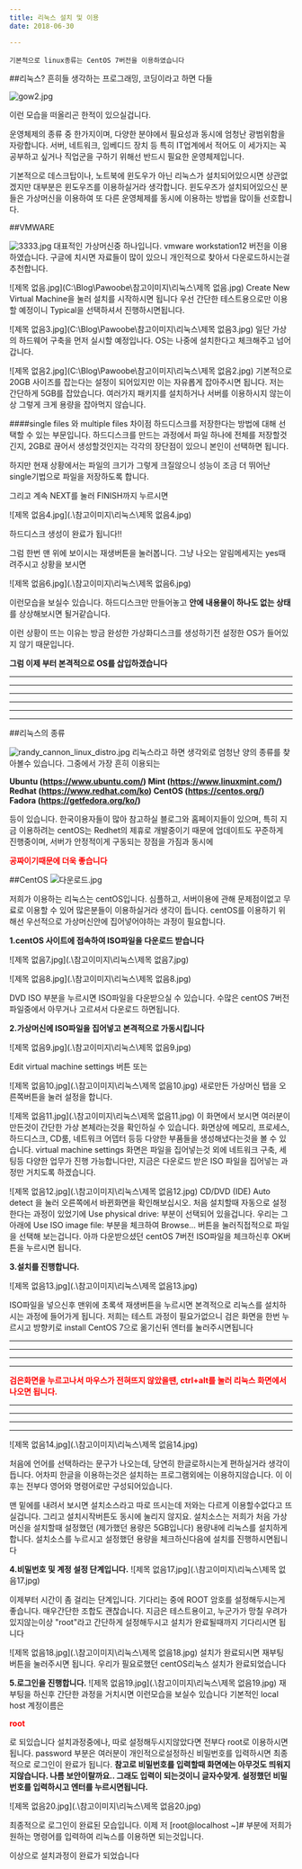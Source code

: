 ```yaml
---
title: 리눅스 설치 및 이용
date: 2018-06-30

---
```


	
    기본적으로 linux종류는 CentOS 7버전을 이용하였습니다
##리눅스?
흔히들 생각하는 프로그래밍, 코딩이라고 하면 다들


![gow2.jpg](C:\Blog\Pawoobe\참고이미지\gow2.jpg)

이런 모습을 떠올리곤 한적이 있으실겁니다.

운영체제의 종류 중 한가지이며, 다양한 분야에서 필요성과 동시에 엄청난 광범위함을 자랑합니다.
서버, 네트워크, 임베디드 장치 등 특히 IT업계에서 적어도 이 세가지는 꼭 공부하고 싶거나 직업군을 구하기 위해선 반드시 필요한 운영체제입니다.

기본적으로 데스크탑이나, 노트북에 윈도우가 아닌 리눅스가 설치되어있으시면 상관없겠지만 대부분은 윈도우즈를 이용하실거라 생각합니다.
윈도우즈가 설치되어있으신 분들은 가상머신을 이용하여 또 다른 운영체제를 동시에 이용하는 방법을 많이들 선호합니다.

##VMWARE

![3333.jpg](C:\Blog\Pawoobe\참고이미지\리눅스\3333.jpg)
대표적인 가상머신중 하나입니다. 
vmware workstation12 버전을 이용하였습니다.
구글에 치시면 자료들이 많이 있으니 개인적으로 찾아서 다운로드하시는걸 추천합니다.


![제목 없음.jpg](C:\Blog\Pawoobe\참고이미지\리눅스\제목 없음.jpg)
Create New Virtual Machine을 눌러 설치를 시작하시면 됩니다
우선 간단한 테스트용으로만 이용할 예정이니 Typical을 선택하셔서
진행하시면됩니다.



![제목 없음3.jpg](C:\Blog\Pawoobe\참고이미지\리눅스\제목 없음3.jpg)
일단 가상의 하드웨어 구축을 먼저 실시할 예정입니다.
OS는 나중에 설치한다고 체크해주고 넘어갑니다.

![제목 없음2.jpg](C:\Blog\Pawoobe\참고이미지\리눅스\제목 없음2.jpg)
기본적으로 20GB 사이즈를 잡는다는 설정이 되어있지만 이는 자유롭게 잡아주시면 됩니다. 
저는 간단하게 5GB를 잡았습니다.
여러가지 패키지를 설치하거나 서버를 이용하시지 않는이상
그렇게 크게 용량을 잡아먹지 않습니다.


####single files 와 multiple files 차이점
하드디스크를 저장한다는 방법에 대해 선택할 수 있는 부문입니다.
하드디스크를 만드는 과정에서 파일 하나에 전체를 저장할것긴지, 2GB로 끊어서 생성할것인지는 각각의 장단점이 있으니 본인이 선택하면 됩니다.

하지만 현재 상황에서는 파일의 크기가 그렇게 크질않으니 성능이 조금 더 뛰어난 single기법으로 파일을 저장하도록 합니다.

그리고 계속 NEXT를 눌러 FINISH까지 누르시면

![제목 없음4.jpg](.\참고이미지\리눅스\제목 없음4.jpg)

하드디스크 생성이 완료가 됩니다!! 

그럼 한번 맨 위에 보이시는 재생버튼을 눌러봅니다. 그냥 나오는 알림메세지는 yes때려주시고 상황을 보시면


![제목 없음6.jpg](.\참고이미지\리눅스\제목 없음6.jpg)

이런모습을 보실수 있습니다. 하드디스크만 만들어놓고 <b>안에 내용물이 하나도 없는 상태</b>를 상상해보시면 될거같습니다.

이런 상황이 뜨는 이유는 방금 완성한 가상화디스크를 생성하기전 설정한 OS가 들어있지 않기 때문입니다. 

<b>그럼 이제 부터 본격적으로 OS를 삽입하겠습니다</b>



- - - -
- - - -
- - - - 
- - - -
- - - -
- - - -

##리눅스의 종류

![randy_cannon_linux_distro.jpg](.\참고이미지\리눅스\randy_cannon_linux_distro.jpg)
리눅스라고 하면 생각외로 엄청난 양의 종류를 찾아볼수 있습니다.
그중에서 가장 흔히 이용되는 

<b> Ubuntu (https://www.ubuntu.com/)
Mint (https://www.linuxmint.com/)
Redhat (https://www.redhat.com/ko)
CentOS (https://centos.org/)
Fadora (https://getfedora.org/ko/) </b>

등이 있습니다. 한국이용자들이 많아 참고하실 블로그와 홈페이지들이 있으며,
특히 지금 이용하려는 centOS는 Redhet의 제휴로 개발중이기 때문에 업데이트도 꾸준하게 진행중이며, 서버가 안정적이게 구동되는 장점을 가짐과 동시에 <b><div style="color:#FF0000">공짜이기때문에 더욱 좋습니다</div></b>


##CentOS
![다운로드.jpg](.\참고이미지\리눅스\다운로드.jpg)

저희가 이용하는 리눅스는 centOS입니다. 
심플하고, 서버이용에 관해 문제점이없고 무료로 이용할 수 있어 많은분들이 이용하실거라 생각이 듭니다.
centOS를 이용하기 위해선 우선적으로 가상머신안에 집어넣어야하는 과정이 필요합니다.

<b>1.centOS 사이트에 접속하여 ISO파일을 다운로드 받습니다</b>

![제목 없음7.jpg](.\참고이미지\리눅스\제목 없음7.jpg)

![제목 없음8.jpg](.\참고이미지\리눅스\제목 없음8.jpg)

DVD ISO 부분을 누르시면 ISO파일을 다운받으실 수 있습니다. 수많은 centOS 7버전 파일중에서 아무거나 고르셔서 다운로드 하면됩니다.

<b> 2.가상머신에 ISO파일을 집어넣고 본격적으로 가동시킵니다</b>




![제목 없음9.jpg](.\참고이미지\리눅스\제목 없음9.jpg)

Edit virtual machine settings 버튼 또는



![제목 없음10.jpg](.\참고이미지\리눅스\제목 없음10.jpg)
새로만든 가상머신 탭을 오른쪽버튼을 눌러 설정을 합니다.


![제목 없음11.jpg](.\참고이미지\리눅스\제목 없음11.jpg)
이 화면에서 보시면 여러분이 만든것이 간단한 가상 본체라는것을 확인하실 수 있습니다. 화면상에 메모리, 프로세스, 하드디스크, CD룸, 네트워크 어뎁터 등등
다양한 부품들을 생성해냈다는것을 볼 수 있습니다.
virtual machine settings 화면은 파일을 집어넣는것 외에 네트워크 구축, 세팅등 다양한 업무가 진행 가능합니다만, 지금은 다운로드 받은 ISO 파일을 집어넣는 과정만 거치도록 하겠습니다.

![제목 없음12.jpg](.\참고이미지\리눅스\제목 없음12.jpg)
CD/DVD (IDE) Auto detect 을 눌러 오른쪽에서 바뀐화면을 확인해보십시오.
처음 설치할때 자동으로 설정한다는 과정이 있었기에 Use physical drive: 부분이 선택되어 있을겁니다. 우리는 그 아래에 Use ISO image file: 부분을 체크하여 Browse... 버튼을 눌러직접적으로 파일을 선택해 보는겁니다.
아까 다운받으셨던 centOS 7버전 ISO파일을 체크하신후 OK버튼을 누르시면 됩니다.

<b> 3.설치를 진행합니다.</b>

![제목 없음13.jpg](.\참고이미지\리눅스\제목 없음13.jpg)

ISO파일을 넣으신후 맨위에 초록색 재생버튼을 누르시면 본격적으로 리눅스를 설치하시는 과정에 들어가게 됩니다.
저희는 테스트 과정이 필요가없으니 검은 화면을 한번 누르시고 방향키로
install CentOS 7으로 옮기신뒤 엔터를 눌러주시면됩니다

- - - -
- - - - 
- - - -
- - - -
<b><div style="color:#FF0000">검은화면을 누르고나서 마우스가 전혀뜨지 않았을땐, ctrl+alt를 눌러 리눅스 화면에서 나오면 됩니다.</div></b>
- - - -
- - - -
- - - -
- - - -



![제목 없음14.jpg](.\참고이미지\리눅스\제목 없음14.jpg)

처음에 언어를 선택하라는 문구가 나오는데, 당연히 한글로하시는게 편하실거라 생각이듭니다. 어차피 한글을 이용하는것은 설치하는 프로그램외에는 이용하지않습니다. 이 이후는 전부다 영어와 명령어로만 구성되어있습니다.

맨 밑에를 내려서 보시면 설치소스라고 따로 뜨시는데 저와는 다르게 이용할수없다고 뜨실겁니다. 그리고 설치시작버튼도 동시에 눌리지 않지요. 설치소스는 저희가 처음 가상머신을 설치할때 설정했던 (제가했던 용량은 5GB입니다) 용량내에 리눅스를 설치하게 합니다. 설치소스를 누르시고 설정했던 용량을 체크하신다음에 설치를 진행하시면됩니다

<b> 4.비밀번호 및 계정 설정 단계입니다.</b>
![제목 없음17.jpg](.\참고이미지\리눅스\제목 없음17.jpg)

이제부터 시간이 좀 걸리는 단계입니다. 기다리는 중에 ROOT 암호를 설정해두시는게 좋습니다. 매우간단한 조합도 괜찮습니다. 지금은 테스트용이고, 누군가가 망칠 우려가 있지않는이상 "root"라고 간단하게 설정해두시고 설치가 완료될때까지 기다리시면 됩니다

![제목 없음18.jpg](.\참고이미지\리눅스\제목 없음18.jpg)
설치가 완료되시면 재부팅 버튼을 눌러주시면 됩니다.
우리가 필요로했던 centOS리눅스 설치가 완료되었습니다

<b> 5.로그인을 진행합니다.</b>
![제목 없음19.jpg](.\참고이미지\리눅스\제목 없음19.jpg)
재부팅을 하신후 간단한 과정을 거치시면 이런모습을 보실수 있습니다
기본적인 local host 계정이름은 <b><div style="color:#FF0000">root</div></b>

로 되있습니다 설치과정중에나, 따로 설정해두시지않았다면 전부다 root로 이용하시면됩니다.
password 부분은 여러분이 개인적으로설정하신 비밀번호를 입력하시면 최종적으로 로그인이 완료가 됩니다.
<b>참고로 비밀번호를 입력할때 화면에는 아무것도 띄워지지않습니다.
나름 보안이랄까요.. 그래도 입력이 되는것이니 글자수맞게. 설정했던 비밀번호를 입력하시고 엔터를 누르시면됩니다.</b>



![제목 없음20.jpg](.\참고이미지\리눅스\제목 없음20.jpg)

최종적으로 로그인이 완료된 모습입니다.
이제 저 [root@localhost ~]# 부분에 저희가 원하는 명령어를 입력하여
리눅스를 이용하면 되는것입니다.

이상으로 설치과정이 완료가 되었습니다


